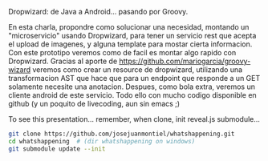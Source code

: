Dropwizard: de Java a Android... pasando por Groovy.

En esta charla, propondre como solucionar una necesidad, montando un "microservicio" usando Dropwizard, para tener un servicio rest que acepta el upload de imagenes, y alguna template para mostar cierta informacion. Con este prototipo veremos como de facil es montar algo rapido con Dropwizard.
Gracias al aporte de https://github.com/mariogarcia/groovy-wizard veremos como crear un resource de dropwizard, utilizando una transformacion AST que hace que para un endpoint que responde a un GET solamente necesite una anotacion.
Despues, como bola extra, veremos un cliente android de este servicio.
Todo ello con mucho codigo disponible en github (y un poquito de livecoding, aun sin emacs ;)

To see this presentation... remember, when clone, init reveal.js submodule...

```bash
git clone https://github.com/josejuanmontiel/whatshappening.git
cd whatshappening  # (dir whatshappening on windows)
git submodule update --init
```
